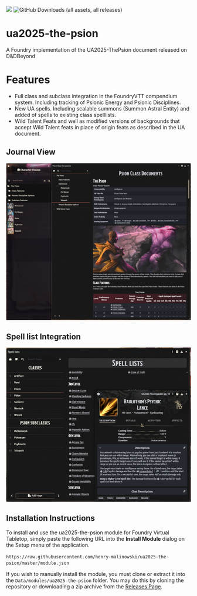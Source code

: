 ![](https://img.shields.io/badge/Foundry-v13-informational)
![GitHub Downloads (all assets, all releases)](https://img.shields.io/github/downloads/henry-malinowski/ua2025-the-psion/total)

# ua2025-the-psion
A Foundry implementation of the UA2025-ThePsion document released on D&amp;DBeyond

# Features

* Full class and subclass integration in the FoundryVTT compendium system. Including tracking of Psionic Energy and Psionic Disciplines.
* New UA spells. Including scalable summons (Summon Astral Entity) and added of spells to existing class spelllists.
* Wild Talent Feats and well as modified versions of backgrounds that accept Wild Talent feats in place of origin feats as described in the UA document.

## Journal View
<img src="https://raw.githubusercontent.com/henry-malinowski/ua2025-the-psion/refs/heads/main/github-assets/example_1.png">

## Spell list Integration
<img src="https://raw.githubusercontent.com/henry-malinowski/ua2025-the-psion/refs/heads/main/github-assets/example_2.png">

## Installation Instructions

To install and use the ua2025-the-psion module for Foundry Virtual Tabletop, simply paste the following URL into the **Install Module** dialog on the Setup menu of the application.

`https://raw.githubusercontent.com/henry-malinowski/ua2025-the-psion/master/module.json`

If you wish to manually install the module, you must clone or extract it into the `Data/modules/ua2025-the-psion` folder. You may do this by cloning the repository or downloading a zip archive from the [Releases Page](https://github.com/henry-malinowski/ua2025-the-psion/releases).
